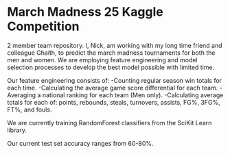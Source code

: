# March Madness 25 Kaggle Competition
2 member team repository. I, Nick, am working with my long time friend and colleague Ghaith, to predict the march madness tournaments for both the men and women. We are employing feature engineering and model selection processes to develop the best model possible with limited time.

Our feature engineering consists of:
  -Counting regular season win totals for each time.
  -Calculating the average game score differential for each team.
  -Averaging a national ranking for each team (Men only).
  -Calculating average totals for each of: points, rebounds, steals, turnovers, assists, FG%, 3FG%, FT%, and fouls.

  We are currently training RandomForest classifiers from the SciKit Learn library. 

  Our current test set accuracy ranges from 60-80%.
